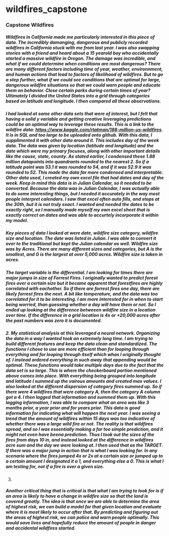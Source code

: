 # wildfires_capstone


### Capstone Wildfires



##### Wildfires in California made me particularly interested in this piece of data. The incredibly damanging, dangerous and publicly recorded wildfires in California stuck with me from last year. I was also swapping stories with a friend and heard about a 15 yearold boy who accidentally started a massive wildfire in Oregon. The damage was incredible, and what if we could determine when conditions are most dangerous? There are many different factors including time of year, weather, environnment, and human actions that lead to factors of likelihood of wildfires. But to go a step further, what if we could see conditions that are optimal for large, dangerous wildfire situations so that we could warn people and educate them on behavior. Close certain parks during certain times of year? Ultimately I divided the United States into a grid through categories based on latitude and longitude. I then compared all these observations. 

##### I had looked at some other data sets that were of interest, but I felt that having a solid y variable and getting creative leveraging predictions could be an optimal way to leverage these results. This is a link to the wildfire data: https://www.kaggle.com/rtatman/188-million-us-wildfires. It is in SQL and too large to be uploaded onto github. With this data, I supplimented it with other data around it. This includes day of the week data. The data was given by location (latitude and longitude) and the date which were my primary focuses, along with other important details like the cause, state, county. As stated earlier, I condensed these 1.88 million datapoints into quandrants rounded to the nearest 2. So if a latitude point was 53.1 it was rounded to 54, and if it was 52.9 it was rounded to 52. This made the data far more condensed and interpretable. Other data used, I created my own excel file that had dates and day of the week. Keep in mind this data is in Julian Calendar, so it needed to be converted. Because the data was in Julian Calendar, I was actually able to do some interesting things, but I needed it accurately in the way most people interpret calendars. I saw that excel often auto fills, and stops at the 30th, but it is not truly exact. I wanted and needed the dates to be exactly right, so I manually made myself my own excel sheet that is exactly correct on dates and was able to accurtely incorporate it within my model.  

##### Key pieces of data I looked at were date, wildfire size category, wildfire size and location. The date was listed in Julian. I was able to convert it over to the traditional but kept the Julian calendar as well. Wildfire size was by Acres. There are many different sizes and categories, but A is the smallest, and G is the largest at over 5,000 acres. Wildfire size is taken in acres. 

##### The target variable is the differential. I am looking for times there are major jumps in size of Forrest Fires. I originally wanted to predict forest fires over a certain size but it became apparent that forestfires are highly correlated with eachother. So if there are forrest fires one day, there are likely forrest fires the next. A bit like temperature, and the data was too correlated for it to be interesting. I am more interested for in when to start being worried, than guessing whether a day will have them or not. So I ended up looking at the difference betweeen wildfire size in a location over time. If the difference in a grid location is 4x or +20,000 acres after the past numbers was zero it is documented. 

 
##### 2. My statistical analysis at this leveraged a neural network. Organizing the data in a way I wanted took an extremely long time. I am trying to build different features and keep the data clean and standardized. The functions I chose to use are more efficient than for looping through everything and for looping through itself which whas I originally thought of. I instead ordered everything in such away that appending would be optimal. These functions would take multiple days due to the fact that the data set is so large. This is where the checkerboard portion mentioned above comes into place. With everything being grouped into longitude and latitude I summed up the vairous amounts and created max values. I also looked at the different dispersion of category fires summed up. So if there were 4 wildfires that were category A, then the category A column got a 4. I then lagged that information and summed them up. With this lagging information, I was able to compare what an area was like 3 months prior, a year prior and for years prior. This data is good information for indicating what will happen the next year. I was seeing a trend that the amount of wildfires within 15 days was too indicative of whether there was a large wild fire or not. The reality is that wildfires spread, and so I was essentially making a far too simple prediction, and it might not even have beena prediction. Thus I took out the sizes of the fires from days 10 in, and instead looked at the difference in wildfires acre sum and the day we were looking at. I then used that as the TARGET. If there was a major jump in action that is what I was looking for. In any scenario where the fires jumped 4x or 2x at a certain size or jumped up to a certain amount I designated it a 1, and everything else a 0. This is what I am testing for, not if a fire is over a given size.  
3.
##### Another critical thing that is critical is that what I am trying to look for is if an area is likely to have a change in wildfire size so that the land is covered greatly. The idea is that once we are able to determine the area of highest risk, we can build a model for that given location and evaluate where it is most likely to occur after that. By predicting and figuring out the areas of highest risk, we can police and warn people optimally. This would save lives and hopefully reduce the amount of people in danger and accidental wildfires started. 


